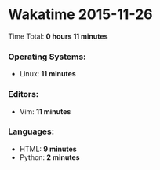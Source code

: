 # Wakatime 2015-11-26

Time Total: **0 hours 11 minutes**

### Operating Systems:
- Linux: **11 minutes** 

### Editors:
- Vim: **11 minutes** 

### Languages:
- HTML: **9 minutes** 
- Python: **2 minutes** 

